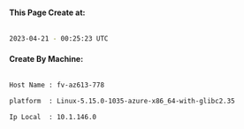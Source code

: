 
   
#### This Page Create at:

```bash

2023-04-21 - 00:25:23 UTC

```

#### Create By Machine:

```bash

Host Name : fv-az613-778

platform  : Linux-5.15.0-1035-azure-x86_64-with-glibc2.35

Ip Local  : 10.1.146.0

```

